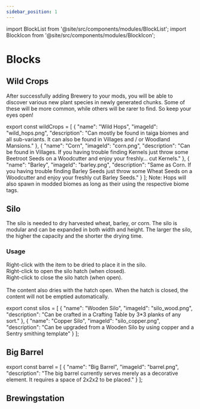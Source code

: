 ```yaml
---
sidebar_position: 1
---
```


import BlockList from '@site/src/components/modules/BlockList';
import BlockIcon from '@site/src/components/modules/BlockIcon';


# Blocks
## Wild Crops
After successfully adding Brewery to your mods, you will be able to discover various new plant species in newly generated chunks. Some of these will be more common, while others will be rarer to find. So keep your eyes open!

<BlockList modId="brewery" itemList={wildCrops} />

export const wildCrops = [
  {
    "name": "Wild Hops",
    "imageId": "wild_hops.png",
    "description": "Can mostly be found in taiga biomes and all sub-variants. It can also be found in Villages and / or Woodland Mansions."
  },
  {
    "name": "Corn",
    "imageId": "corn.png",
    "description": "Can be found in Villages. If you having trouble finding Kernels just throw some Beetroot Seeds on a Woodcutter and enjoy your freshly... cut Kernels."
  },
  {
    "name": "Barley",
    "imageId": "barley.png",
    "description": "Same as Corn. If you having trouble finding Barley Seeds just throw some Wheat Seeds on a Woodcutter and enjoy your freshly cut Barley Seeds."
  }
];
Note: Hops will also spawn in modded biomes as long as their using the respective biome tags.

## Silo
The silo is needed to dry harvested wheat, barley, or corn. The silo is modular and can be expanded in both width and height. The larger the silo, the higher the capacity and the shorter the drying time.

### Usage
Right-click with the item to be dried to place it in the silo.\
Right-click to open the silo hatch (when closed).\
Right-click to close the silo hatch (when open).\
<br />
The content also dries with the hatch open. When the hatch is closed, the content will not be emptied automatically.

<BlockList modId="brewery" itemList={silos} />

export const silos = [
{
"name": "Wooden Silo",
"imageId": "silo_wood.png",
"description": "Can be crafted in a Crafting Table by 3*3 planks of any sort."
},
{
"name": "Copper Silo",
"imageId": "silo_copper.png",
"description": "Can be upgraded from a Wooden Silo by using copper and a Sentry smithing template"
}
];

## Big Barrel

<BlockList modId="brewery" itemList={barrel} />

export const barrel = [
{
"name": "Big Barrel",
"imageId": "barrel.png",
"description": "The big barrel currently serves merely as a decorative element. It requires a space of 2x2x2 to be placed."
}
];

## Brewingstation
<BlockIcon modId="brewery" imageId={copper_brewingstation.png} />










